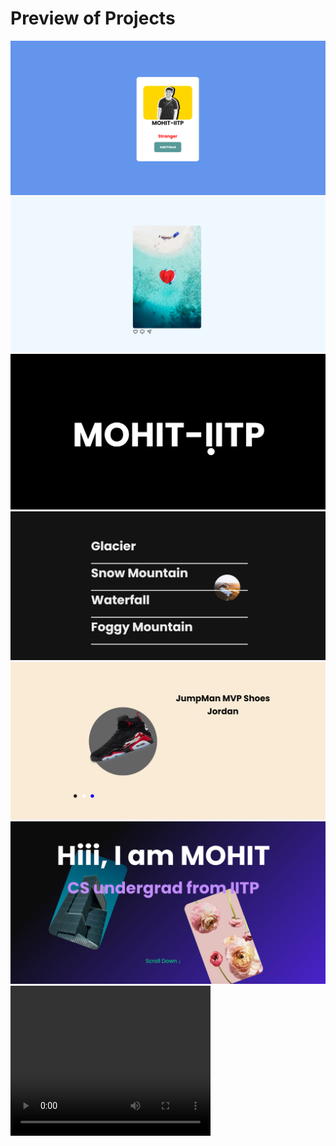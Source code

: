 <h1>Preview of Projects</h1>
<img src="../html_project/insta_add_friend_feature/image.png" height:100% width:100%>
<img src="../html_project/double_click/ss.png" height:100% width:100%>
<img src="../html_project/custom-cursor/ss.png" height:100% widht:100%>
<img src="../html_project/hover_effect/ss.png" height:100% width:100%>
<img src="../html_project/shoe_site_under_process/ss.png" height:100% width:100%>
<img src="../html_project/gsap practice/ss.png" height:100% width:100%>
<video height="240" width="320" controls>
    <source src="../html_project/fanta parallax/fanta.mp4" type="video/mp4">
</video>